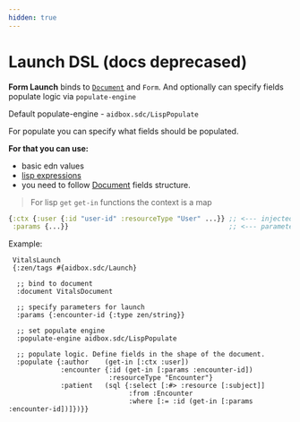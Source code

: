 ```yaml
---
hidden: true
---
```


# Launch DSL (docs deprecased)

**Form Launch** binds to [`Document`](document-dsl-docs-deprecated.md) and `Form`. And optionally can specify fields populate logic via `populate-engine`

Default populate-engine - `aidbox.sdc/LispPopulate`

For populate you can specify what fields should be populated.

**For that you can use:**

* basic edn values
* [lisp expressions](lisp-docs-deprecated.md)
* you need to follow [Document](document-dsl-docs-deprecated.md) fields structure.

> For lisp `get` `get-in` functions the context is a map

```clojure
{:ctx {:user {:id "user-id" :resourceType "User" ...}} ;; <--- injected logged-in user
 :params {...}}                                        ;; <--- parameters to launch rpc
```

Example:

```
 VitalsLaunch
 {:zen/tags #{aidbox.sdc/Launch}

  ;; bind to document
  :document VitalsDocument

  ;; specify parameters for launch
  :params {:encounter-id {:type zen/string}}

  ;; set populate engine
  :populate-engine aidbox.sdc/LispPopulate

  ;; populate logic. Define fields in the shape of the document.
  :populate {:author    (get-in [:ctx :user])
             :encounter {:id (get-in [:params :encounter-id])
                         :resourceType "Encounter"}
             :patient   (sql {:select [:#> :resource [:subject]]
                              :from :Encounter
                              :where [:= :id (get-in [:params :encounter-id])]})}}
```

